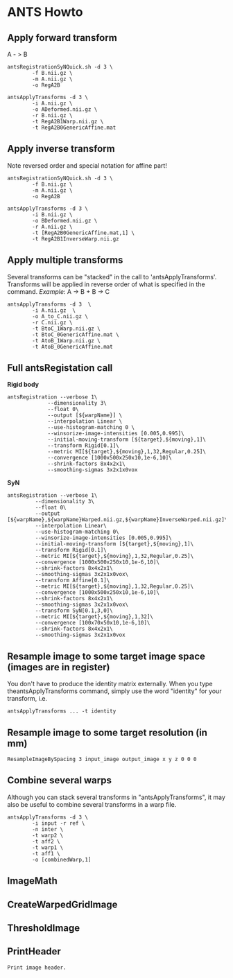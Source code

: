 # ANTS Howto

## Apply forward transform

A - > B 

```
antsRegistrationSyNQuick.sh -d 3 \
		-f B.nii.gz \
		-m A.nii.gz \
		-o RegA2B
		
antsApplyTransforms -d 3 \
		-i A.nii.gz \
		-o ADeformed.nii.gz \
		-r B.nii.gz \
		-t RegA2B1Warp.nii.gz \
		-t RegA2B0GenericAffine.mat
```

## Apply inverse transform
Note reversed order and special notation for affine part!

```
antsRegistrationSyNQuick.sh -d 3 \
		-f B.nii.gz \
		-m A.nii.gz \
		-o RegA2B 
		
antsApplyTransforms -d 3 \
		-i B.nii.gz \
		-o BDeformed.nii.gz \
		-r A.nii.gz \
		-t [RegA2B0GenericAffine.mat,1] \
		-t RegA2B1InverseWarp.nii.gz
```


## Apply multiple transforms
Several transforms can be "stacked" in the call to 'antsApplyTransforms'. Transforms will be applied in reverse order of what is specified in the command. 
*Example*: A -> B + B -> C

```
antsApplyTransforms -d 3  \
		-i A.nii.gz  \
		-o A_to_C.nii.gz \
		-r C.nii.gz \
		-t BtoC_1Warp.nii.gz \
		-t BtoC_0GenericAffine.mat \
		-t AtoB_1Warp.nii.gz \
		-t AtoB_0GenericAffine.mat
```


## Full antsRegistation call

**Rigid body**
```   
antsRegistration --verbose 1\
    		 --dimensionality 3\
    		 --float 0\
    		 --output [${warpName}] \
    		 --interpolation Linear \
    		 --use-histogram-matching 0 \
    		 --winsorize-image-intensities [0.005,0.995]\
    		 --initial-moving-transform [${target},${moving},1]\
    		 --transform Rigid[0.1]\
    		 --metric MI[${target},${moving},1,32,Regular,0.25]\
    		 --convergence [1000x500x250x10,1e-6,10]\
    		 --shrink-factors 8x4x2x1\
    		 --smoothing-sigmas 3x2x1x0vox
```

**SyN**

````
antsRegistration --verbose 1\
		 --dimensionality 3\
		 --float 0\
		 --output [${warpName},${warpName}Warped.nii.gz,${warpName}InverseWarped.nii.gz]\
		 --interpolation Linear\
		 --use-histogram-matching 0\
		 --winsorize-image-intensities [0.005,0.995]\
		 --initial-moving-transform [${target},${moving},1]\
		 --transform Rigid[0.1]\
		 --metric MI[${target},${moving},1,32,Regular,0.25]\
		 --convergence [1000x500x250x10,1e-6,10]\
		 --shrink-factors 8x4x2x1\
		 --smoothing-sigmas 3x2x1x0vox\
		 --transform Affine[0.1]\
		 --metric MI[${target},${moving},1,32,Regular,0.25]\
		 --convergence [1000x500x250x10,1e-6,10]\
		 --shrink-factors 8x4x2x1\
		 --smoothing-sigmas 3x2x1x0vox\
		 --transform SyN[0.1,3,0]\
		 --metric MI[${target},${moving},1,32]\
		 --convergence [100x70x50x10,1e-6,10]\
		 --shrink-factors 8x4x2x1\
		 --smoothing-sigmas 3x2x1x0vox
````

## Resample image to some target image space (images are in register)
You don't have to produce the identity matrix externally. When you type theantsApplyTransforms command, simply use the word "identity" for your transform, i.e.
```
antsApplyTransforms ... -t identity
```
## Resample image to some target resolution (in mm)
```
ResampleImageBySpacing 3 input_image output_image x y z 0 0 0
```

## Combine several warps 
Although you can stack several transforms in "antsApplyTransforms", it may also be useful to combine several transforms in a warp file. 
```
antsApplyTransforms -d 3 \
		-i input -r ref \
		-n inter \
		-t warp2 \
		-t aff2 \
		-t warp1 \
		-t aff1 \
		-o [combinedWarp,1]
```

## ImageMath


## CreateWarpedGridImage

## ThresholdImage

## PrintHeader
```
Print image header.
```
